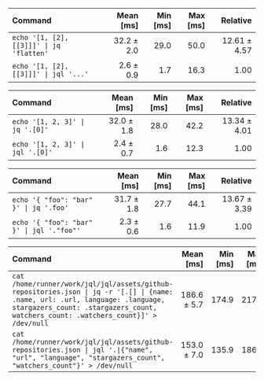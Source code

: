 | Command | Mean [ms] | Min [ms] | Max [ms] | Relative |
|:---|---:|---:|---:|---:|
| `echo '[1, [2], [[3]]]' \| jq 'flatten'` | 32.2 ± 2.0 | 29.0 | 50.0 | 12.61 ± 4.57 |
| `echo '[1, [2], [[3]]]' \| jql '...'` | 2.6 ± 0.9 | 1.7 | 16.3 | 1.00 |

| Command | Mean [ms] | Min [ms] | Max [ms] | Relative |
|:---|---:|---:|---:|---:|
| `echo '[1, 2, 3]' \| jq '.[0]'` | 32.0 ± 1.8 | 28.0 | 42.2 | 13.34 ± 4.01 |
| `echo '[1, 2, 3]' \| jql '.[0]'` | 2.4 ± 0.7 | 1.6 | 12.3 | 1.00 |

| Command | Mean [ms] | Min [ms] | Max [ms] | Relative |
|:---|---:|---:|---:|---:|
| `echo '{ "foo": "bar" }' \| jq '.foo'` | 31.7 ± 1.8 | 27.7 | 44.1 | 13.67 ± 3.39 |
| `echo '{ "foo": "bar" }' \| jql '."foo"'` | 2.3 ± 0.6 | 1.6 | 11.9 | 1.00 |

| Command | Mean [ms] | Min [ms] | Max [ms] | Relative |
|:---|---:|---:|---:|---:|
| `cat /home/runner/work/jql/jql/assets/github-repositories.json \| jq -r '[.[] \| {name: .name, url: .url, language: .language, stargazers_count: .stargazers_count, watchers_count: .watchers_count}]' > /dev/null` | 186.6 ± 5.7 | 174.9 | 217.9 | 1.22 ± 0.07 |
| `cat /home/runner/work/jql/jql/assets/github-repositories.json \| jql '.\|{"name", "url", "language", "stargazers_count", "watchers_count"}' > /dev/null` | 153.0 ± 7.0 | 135.9 | 186.2 | 1.00 |

